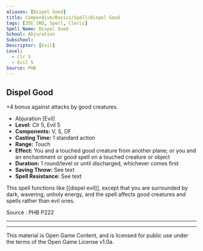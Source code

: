 ```yaml
---
aliases: [Dispel Good]
title: Compendium/Basics/Spell/Dispel Good
tags: [35E_SRD, Spell, Cleric]
Spell Name: Dispel Good
School: Abjuration
Subschool: 
Descriptor: [Evil]
Level:
  - Clr 5
  - Evil 5
Source: PHB
---
```



## Dispel Good

+4 bonus against attacks by good creatures.

*   Abjuration [Evil]
*   **Level:** Clr 5, Evil 5
*   **Components:** V, S, DF
*   **Casting Time:** 1 standard action
*   **Range:** Touch
*   **Effect:** You and a touched good creature from another plane; or you and an enchantment or good spell on a touched creature or object
*   **Duration:** 1 round/level or until discharged, whichever comes first
*   **Saving Throw:** See text
*   **Spell Resistance:** See text

This spell functions like [[dispel evil]], except that you are surrounded by dark, wavering, unholy energy, and the spell affects good creatures and spells rather than evil ones.

Source : PHB P222

---

---

This material is Open Game Content, and is licensed for public use under
the terms of the Open Game License v1.0a.
